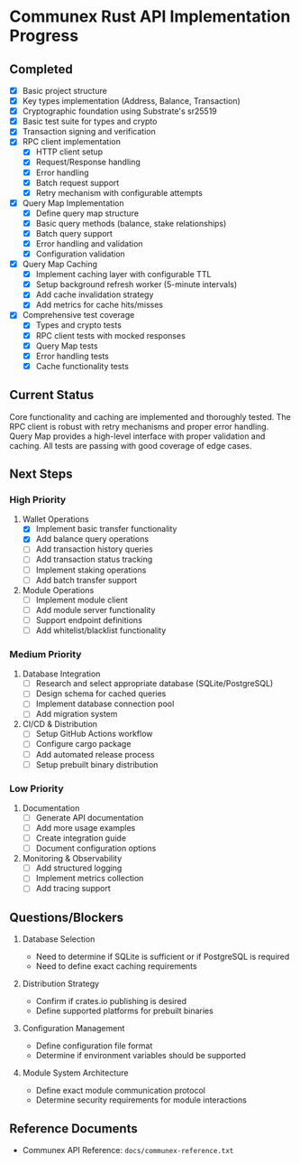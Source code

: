 # Communex Rust API Implementation Progress

## Completed

- [x] Basic project structure
- [x] Key types implementation (Address, Balance, Transaction)
- [x] Cryptographic foundation using Substrate's sr25519
- [x] Basic test suite for types and crypto
- [x] Transaction signing and verification
- [x] RPC client implementation
  - [x] HTTP client setup
  - [x] Request/Response handling
  - [x] Error handling
  - [x] Batch request support
  - [x] Retry mechanism with configurable attempts
- [x] Query Map Implementation
  - [x] Define query map structure
  - [x] Basic query methods (balance, stake relationships)
  - [x] Batch query support
  - [x] Error handling and validation
  - [x] Configuration validation
- [x] Query Map Caching
  - [x] Implement caching layer with configurable TTL
  - [x] Setup background refresh worker (5-minute intervals)
  - [x] Add cache invalidation strategy
  - [x] Add metrics for cache hits/misses
- [x] Comprehensive test coverage
  - [x] Types and crypto tests
  - [x] RPC client tests with mocked responses
  - [x] Query Map tests
  - [x] Error handling tests
  - [x] Cache functionality tests

## Current Status

Core functionality and caching are implemented and thoroughly tested. The RPC client is robust with retry mechanisms and proper error handling. Query Map provides a high-level interface with proper validation and caching. All tests are passing with good coverage of edge cases.

## Next Steps

### High Priority

1. Wallet Operations
   - [x] Implement basic transfer functionality
   - [x] Add balance query operations
   - [ ] Add transaction history queries
   - [ ] Add transaction status tracking
   - [ ] Implement staking operations
   - [ ] Add batch transfer support

2. Module Operations
   - [ ] Implement module client
   - [ ] Add module server functionality
   - [ ] Support endpoint definitions
   - [ ] Add whitelist/blacklist functionality

### Medium Priority

1. Database Integration
   - [ ] Research and select appropriate database (SQLite/PostgreSQL)
   - [ ] Design schema for cached queries
   - [ ] Implement database connection pool
   - [ ] Add migration system

2. CI/CD & Distribution
   - [ ] Setup GitHub Actions workflow
   - [ ] Configure cargo package
   - [ ] Add automated release process
   - [ ] Setup prebuilt binary distribution

### Low Priority

1. Documentation
   - [ ] Generate API documentation
   - [ ] Add more usage examples
   - [ ] Create integration guide
   - [ ] Document configuration options

2. Monitoring & Observability
   - [ ] Add structured logging
   - [ ] Implement metrics collection
   - [ ] Add tracing support

## Questions/Blockers

1. Database Selection
   - Need to determine if SQLite is sufficient or if PostgreSQL is required
   - Need to define exact caching requirements

2. Distribution Strategy
   - Confirm if crates.io publishing is desired
   - Define supported platforms for prebuilt binaries

3. Configuration Management
   - Define configuration file format
   - Determine if environment variables should be supported

4. Module System Architecture
   - Define exact module communication protocol
   - Determine security requirements for module interactions

## Reference Documents

- Communex API Reference: `docs/communex-reference.txt`
